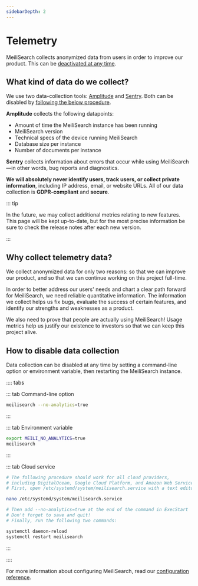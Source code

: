 ```yaml
---
sidebarDepth: 2
---
```


# Telemetry

MeiliSearch collects anonymized data from users in order to improve our product. This can be [deactivated at any time](#how-to-disable-data-collection).

## What kind of data do we collect?

We use two data-collection tools: [Amplitude](https://amplitude.com/amplitude-analytics) and [Sentry](https://sentry.io/welcome/). Both can be disabled by [following the below procedure](#how-to-disable-data-collection).

**Amplitude** collects the following datapoints:

- Amount of time the MeiliSearch instance has been running
- MeiliSearch version
- Technical specs of the device running MeiliSearch
- Database size per instance
- Number of documents per instance

**Sentry** collects information about errors that occur while using MeiliSearch—in other words, bug reports and diagnostics.

**We will absolutely never identify users, track users, or collect private information**, including IP address, email, or website URLs. All of our data collection is **GDPR-compliant** and **secure**.

::: tip

In the future, we may collect additional metrics relating to new features. This page will be kept up-to-date, but for the most precise information be sure to check the release notes after each new version. <Badge text="soon" type="warn"/>

:::

## Why collect telemetry data?

We collect anonymized data for only two reasons: so that we can improve our product, and so that we can continue working on this project full-time.

In order to better address our users' needs and chart a clear path forward for MeiliSearch, we need reliable quantitative information. The information we collect helps us fix bugs, evaluate the success of certain features, and identify our strengths and weaknesses as a product.

We also need to prove that people are actually using MeiliSearch! Usage metrics help us justify our existence to investors so that we can keep this project alive.

## How to disable data collection

Data collection can be disabled at any time by setting a command-line option or environment variable, then restarting the MeiliSearch instance.

:::: tabs

::: tab Command-line option

```bash
meilisearch --no-analytics=true
```

:::

::: tab Environment variable

```bash
export MEILI_NO_ANALYTICS=true
meilisearch
```

:::

::: tab Cloud service

```bash
# The following procedure should work for all cloud providers,
# including DigitalOcean, Google Cloud Platform, and Amazon Web Services.
# First, open /etc/systemd/system/meilisearch.service with a text editor:

nano /etc/systemd/system/meilisearch.service

# Then add --no-analytics=true at the end of the command in ExecStart
# Don't forget to save and quit!
# Finally, run the following two commands:

systemctl daemon-reload
systemctl restart meilisearch
```

:::

::::

For more information about configuring MeiliSearch, read our [configuration reference](/reference/features/configuration.md).

